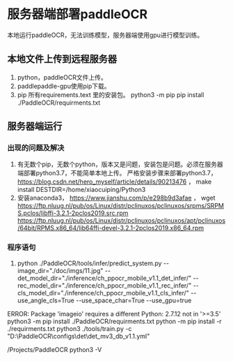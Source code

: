 # 服务器端部署paddleOCR
本地运行paddleOCR，无法训练模型，服务器端使用gpu进行模型训练。
## 本地文件上传到远程服务器
1. python，paddleOCR文件上传。
2. paddlepaddle-gpu使用pip下载。
3. pip 所有requirements.text 里的安装包。
   python3 -m pip
   pip install ./PaddleOCR/requirments.txt
## 服务器端运行
### 出现的问题及解决
1. 有无数个pip，无数个python，版本又是问题，安装包是问题。必须在服务器端部署python3.7，不能简单本地上传。
   严格安装步骤来部署python3.7，https://blog.csdn.net/hero_myself/article/details/90213476 ，
   make install DESTDIR=/home/xiaocuiping/Python3
2. 安装anaconda3， https://www.jianshu.com/p/e298b9d3afae ，
    wget https://ftp.nluug.nl/pub/os/Linux/distr/pclinuxos/pclinuxos/srpms/SRPMS.pclos/libffi-3.2.1-2pclos2019.src.rpm
    https://ftp.nluug.nl/pub/os/Linux/distr/pclinuxos/pclinuxos/apt/pclinuxos/64bit/RPMS.x86_64/lib64ffi-devel-3.2.1-2pclos2019.x86_64.rpm
  
### 程序语句
1. python ./PaddleOCR/tools/infer/predict_system.py --image_dir="./doc/imgs/11.jpg" --det_model_dir="./inference/ch_ppocr_mobile_v1.1_det_infer/" --rec_model_dir="./inference/ch_ppocr_mobile_v1.1_rec_infer/" --cls_model_dir="./inference/ch_ppocr_mobile_v1.1_cls_infer/" --use_angle_cls=True --use_space_char=True --use_gpu=true
 

ERROR: Package 'imageio' requires a different Python: 2.7.12 not in '>=3.5'
python3 -m pip install ./PaddleOCR/requirments.txt
python -m pip install -r ./requirments.txt
python3 ./tools/train.py -c "D:\PaddleOCR\configs\det\det_mv3_db_v1.1.yml"

/Projects/PaddleOCR
python3 -V
